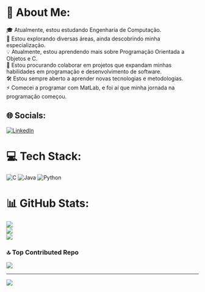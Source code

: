 # 💫 About Me:
🎓 Atualmente, estou estudando Engenharia de Computação.<br>🧭 Estou explorando diversas áreas, ainda descobrindo minha especialização.<br>💡 Atualmente, estou aprendendo mais sobre Programação Orientada a Objetos e C.<br>🤝 Estou procurando colaborar em projetos que expandam minhas habilidades em programação e desenvolvimento de software.<br>🛠 Estou sempre aberto a aprender novas tecnologias e metodologias.<br>⚡ Comecei a programar com MatLab, e foi aí que minha jornada na programação começou.


## 🌐 Socials:
[![LinkedIn](https://img.shields.io/badge/LinkedIn-%230077B5.svg?logo=linkedin&logoColor=white)](https://linkedin.com/in/www.linkedin.com/in/guilherme-lourenço-lopes-692220212) 

# 💻 Tech Stack:
![C](https://img.shields.io/badge/c-%2300599C.svg?style=for-the-badge&logo=c&logoColor=white) ![Java](https://img.shields.io/badge/java-%23ED8B00.svg?style=for-the-badge&logo=openjdk&logoColor=white) ![Python](https://img.shields.io/badge/python-3670A0?style=for-the-badge&logo=python&logoColor=ffdd54)
# 📊 GitHub Stats:
![](https://github-readme-stats.vercel.app/api?username=Guili-Lopes&theme=dark&hide_border=false&include_all_commits=false&count_private=false)<br/>
![](https://github-readme-streak-stats.herokuapp.com/?user=Guili-Lopes&theme=dark&hide_border=false)<br/>
![](https://github-readme-stats.vercel.app/api/top-langs/?username=Guili-Lopes&theme=dark&hide_border=false&include_all_commits=false&count_private=false&layout=compact)

### 🔝 Top Contributed Repo
![](https://github-contributor-stats.vercel.app/api?username=Guili-Lopes&limit=5&theme=dark&combine_all_yearly_contributions=true)

---
[![](https://visitcount.itsvg.in/api?id=Guili-Lopes&icon=5&color=6)](https://visitcount.itsvg.in)

<!-- Proudly created with GPRM ( https://gprm.itsvg.in ) -->

